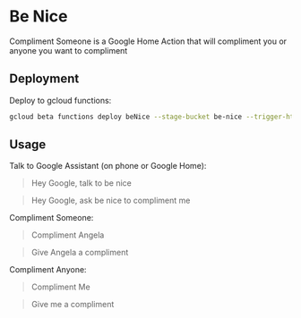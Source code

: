 # Be Nice

Compliment Someone is a Google Home Action that will compliment you or anyone you want to compliment

## Deployment

Deploy to gcloud functions:

```sh
gcloud beta functions deploy beNice --stage-bucket be-nice --trigger-http --entry-point beNice
```

## Usage

Talk to Google Assistant (on phone or Google Home):
> Hey Google, talk to be nice

> Hey Google, ask be nice to compliment me 

Compliment Someone:
> Compliment Angela

> Give Angela a compliment

Compliment Anyone:
> Compliment Me

> Give me a compliment